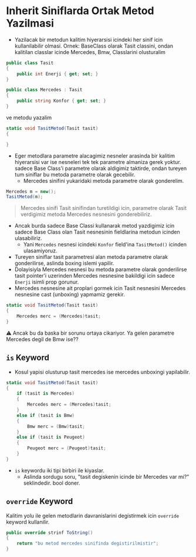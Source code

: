 # Inherit Siniflarda Ortak Metod Yazilmasi

* Yazilacak bir metodun kalitim hiyerarsisi icindeki her sinif icin kullanilabilir olmasi.
Ornek: BaseClass olarak Tasit classini, ondan kalitilan classlar icinde Mercedes, Bmw, Classlarini olusturalim

```C#
public class Tasit
{
    public int Enerji { get; set; }
}
```

```C#
public class Mercedes : Tasit
{
    public string Konfor { get; set; }
}
```

ve metodu yazalim

```C#
static void TasitMetod(Tasit tasit)
{

}
```

* Eger metodlara parametre alacagimiz nesneler arasinda bir kalitim hiyerarsisi var ise nesneleri tek tek parametre almaniza gerek yoktur. sadece Base Class'i parametre olarak aldigimiz taktirde, ondan tureyen tum siniflar bu metoda parametre olarak gecebilir.
  * Mercedes sinifini yukaridaki metoda parametre olarak gonderelim.

```C#
Mercedes m = new();
TasitMetod(m);
```

> Mercedes sinifi Tasit sinifindan turetildigi icin, parametre olarak Tasit verdigimiz metoda Mercedes nesnesini gonderebiliriz.

* Ancak burda sadece Base Classi kullanarak metod yazdigimiz icin sadece Base Class olan Tasit nesnesinin fieldlarina metodun icinden ulasabiliriz.
  * Yani `Mercedes` nesnesi icindeki `Konfor` field'ina `TasitMetod()` icinden ulasamiyoruz.
* Tureyen siniflar tasit parametresi alan metoda parametre olarak gonderilirse, aslinda boxing islemi yapilir.
* Dolayisiyla Mercedes nesnesi bu metoda parametre olarak gonderilirse tasit pointer'i uzerinden Mercedes nesnesine bakildigi icin sadece `Enerji` isimli prop gorunur.
* Mercedes nesnesine ait proplari gormek icin Tasit nesnesini Mercedes nesnesine cast (unboxing) yapmamiz gerekir.

```C#
static void TasitMetod(Tasit tasit)
{
    Mercedes merc = (Mercedes)tasit;
}
```

:warning: Ancak bu da baska bir sorunu ortaya cikariyor. Ya gelen parametre Mercedes degil de Bmw ise??

## `is` Keyword

* Kosul yapisi olusturup tasit mercedes ise mercedes unboxingi yapilabilir.

```C#
static void TasitMetod(Tasit tasit)
{
    if (tasit is Mercedes)
    {
        Mercedes merc = (Mercedes)tasit;
    }
    else if (tasit is Bmw)
    {
        Bmw merc = (Bmw)tasit;
    }
    else if (tasit is Peugeot)
    {
        Peugeot merc = (Peugeot)tasit;
    }
}
```

* `is` keywordu iki tipi birbiri ile kiyaslar.
  * Aslinda sordugu soru, "tasit degiskenin icinde bir Mercedes var mi?" seklindedir. bool doner.

## `override` Keyword

Kalitim yolu ile gelen metodlarin davranislarini degistirmek icin `override` keyword kullanilir.

```C#
public override strinf ToString()
{
    return "bu metod mercedes sinifinda degistirilmistir";
}
```
